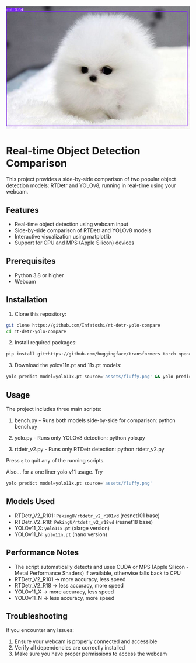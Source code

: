 ![Image](assets/fluffy-box.jpg)

# Real-time Object Detection Comparison

This project provides a side-by-side comparison of two popular object detection models: RTDetr and YOLOv8, running in real-time using your webcam.

## Features

- Real-time object detection using webcam input
- Side-by-side comparison of RTDetr and YOLOv8 models
- Interactive visualization using matplotlib
- Support for CPU and MPS (Apple Silicon) devices

## Prerequisites

- Python 3.8 or higher
- Webcam

## Installation

1. Clone this repository:
```bash
git clone https://github.com/Infatoshi/rt-detr-yolo-compare
cd rt-detr-yolo-compare
```

2. Install required packages:
```bash
pip install git+https://github.com/huggingface/transformers torch opencv-python Pillow numpy matplotlib ultralytics
```

3. Download the yolov11n.pt and 11x.pt models:
```bash
yolo predict model=yolo11x.pt source='assets/fluffy.png' && yolo predict model=yolo11n.pt source='assets/fluffy.png'
```

## Usage

The project includes three main scripts:

1. bench.py - Runs both models side-by-side for comparison:
   python bench.py

2. yolo.py - Runs only YOLOv8 detection:
   python yolo.py

3. rtdetr_v2.py - Runs only RTDetr detection:
   python rtdetr_v2.py

Press `q` to quit any of the running scripts.

Also... for a one liner yolo v11 usage. Try 
```bash
yolo predict model=yolo11x.pt source='assets/fluffy.png'
```

## Models Used

- RTDetr_V2_R101: `PekingU/rtdetr_v2_r101vd` (resnet101 base)
- RTDetr_V2_R18: `PekingU/rtdetr_v2_r18vd` (resnet18 base)
- YOLOv11_X: `yolo11x.pt` (xlarge version)
- YOLOv11_N: `yolo11n.pt` (nano version)


## Performance Notes

- The script automatically detects and uses CUDA or MPS (Apple Silicon - Metal Performance Shaders) if available, otherwise falls back to CPU
- RTDetr_V2_R101 -> more accuracy, less speed
- RTDetr_V2_R18 -> less accuracy, more speed
- YOLOv11_X -> more accuracy, less speed
- YOLOv11_N -> less accuracy, more speed

## Troubleshooting

If you encounter any issues:

1. Ensure your webcam is properly connected and accessible
2. Verify all dependencies are correctly installed
3. Make sure you have proper permissions to access the webcam
